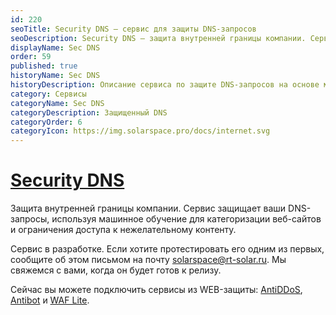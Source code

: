 ```yaml
---
id: 220
seoTitle: Security DNS — сервис для защиты DNS-запросов
seoDescription: Security DNS — защита внутренней границы компании. Сервис защищает ваши DNS-запросы, используя машинное обучение для категоризации веб-сайтов и ограничения доступа к нежелательному контенту
displayName: Sec DNS
order: 59
published: true
historyName: Sec DNS
historyDescription: Описание сервиса по защите DNS-запросов на основе машинного обучения
category: Сервисы
categoryName: Sec DNS
categoryDescription: Защищенный DNS
categoryOrder: 6
categoryIcon: https://img.solarspace.pro/docs/internet.svg
---
```


# [Security DNS](security-dns)

Защита внутренней границы компании. Сервис защищает ваши DNS-запросы, используя машинное обучение для категоризации веб-сайтов и ограничения доступа к нежелательному контенту.

Сервис в разработке. Если хотите протестировать его одним из первых, сообщите об этом письмом на почту solarspace@rt-solar.ru. Мы свяжемся с вами, когда он будет готов к релизу.  

Сейчас вы можете подключить сервисы из WEB-защиты: [AntiDDoS]([217]), [Antibot]([216]) и [WAF Lite]([234]).